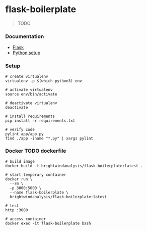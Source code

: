 # flask-boilerplate

> TODO

### Documentation

* [Flask](http://flask.pocoo.org)
* [Python setup](doc/python.md)

### Setup
```
# create virtualenv
virtualenv -p $(which python3) env

# activate virtualenv
source env/bin/activate

# deactivate virtualenv
deactivate

# install requirements
pip install -r requirements.txt

# verify code
pylint app/app.py
find ./app -iname "*.py" | xargs pylint
```

### Docker TODO dockerfile
```
# build image
docker build -t brightwindanalysis/flask-boilerplate:latest .

# start temporary container
docker run \
  --rm \
  -p 3000:5000 \
  --name flask-boilerplate \
  brightwindanalysis/flask-boilerplate:latest

# test
http :3000

# access container
docker exec -it flask-boilerplate bash
```
